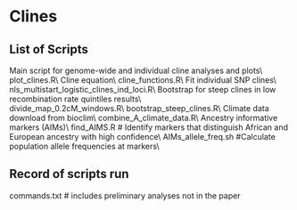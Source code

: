 # Clines
## List of Scripts
Main script for genome-wide and individual cline analyses and plots\\
  plot_clines.R\\
Cline equation\\
  cline_functions.R\\
Fit individual SNP clines\\
  nls_multistart_logistic_clines_ind_loci.R\\
Bootstrap for steep clines in low recombination rate quintiles results\\  
  divide_map_0.2cM_windows.R\\
  bootstrap_steep_clines.R\\
Climate data download from bioclim\\
  combine_A_climate_data.R\\
Ancestry informative markers (AIMs)\\
  find_AIMS.R # Identify markers that distinguish African and European ancestry with high confidence\\
  AIMs_allele_freq.sh #Calculate population allele frequencies at markers\\

## Record of scripts run
commands.txt # includes preliminary analyses not in the paper

